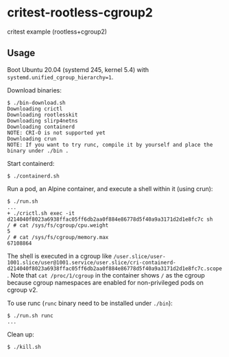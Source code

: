 # critest-rootless-cgroup2

critest example (rootless+cgroup2)

## Usage
Boot Ubuntu 20.04 (systemd 245, kernel 5.4) with `systemd.unified_cgroup_hierarchy=1`.

Download binaries:
```console
$ ./bin-download.sh
Downloading crictl
Downloading rootlesskit
Downloading slirp4netns
Downloading containerd
NOTE: CRI-O is not supported yet
Downloading crun
NOTE: If you want to try runc, compile it by yourself and place the binary under ./bin .
```

Start containerd:
```console
$ ./containerd.sh
```

Run a pod, an Alpine container, and execute a shell within it (using crun):
```console
$ ./run.sh
...
+ ./crictl.sh exec -it d214040f8023a6938ffac05ff6db2aa0f884e86778d5f40a9a3171d2d1e8fc7c sh
/ # cat /sys/fs/cgroup/cpu.weight
5
/ # cat /sys/fs/cgroup/memory.max
67108864
```

The shell is executed in a cgroup like `/user.slice/user-1001.slice/user@1001.service/user.slice/cri-containerd-d214040f8023a6938ffac05ff6db2aa0f884e86778d5f40a9a3171d2d1e8fc7c.scope`. Note that `cat /proc/1/cgroup` in the container shows `/` as the cgroup because cgroup namespaces are enabled for non-privileged pods on cgroup v2.

To use runc (`runc` binary need to be installed under `./bin`):
```console
$ ./run.sh runc
...
```

Clean up:
```console
$ ./kill.sh
```
